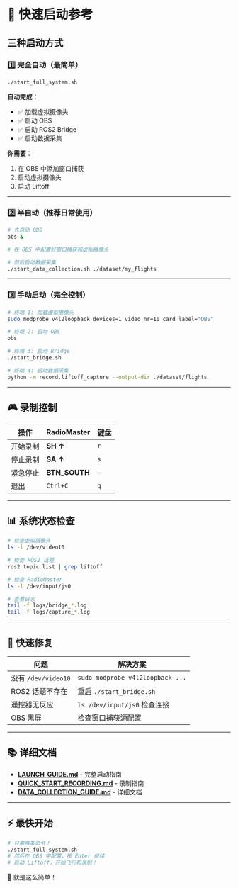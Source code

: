 # 🚀 快速启动参考

## 三种启动方式

### 1️⃣ 完全自动（最简单）

```bash
./start_full_system.sh
```

**自动完成**：
- ✅ 加载虚拟摄像头
- ✅ 启动 OBS
- ✅ 启动 ROS2 Bridge
- ✅ 启动数据采集

**你需要**：
1. 在 OBS 中添加窗口捕获
2. 启动虚拟摄像头
3. 启动 Liftoff

---

### 2️⃣ 半自动（推荐日常使用）

```bash
# 先启动 OBS
obs &

# 在 OBS 中配置好窗口捕获和虚拟摄像头

# 然后启动数据采集
./start_data_collection.sh ./dataset/my_flights
```

---

### 3️⃣ 手动启动（完全控制）

```bash
# 终端 1: 加载虚拟摄像头
sudo modprobe v4l2loopback devices=1 video_nr=10 card_label="OBS"

# 终端 2: 启动 OBS
obs

# 终端 3: 启动 Bridge
./start_bridge.sh

# 终端 4: 启动数据采集
python -m record.liftoff_capture --output-dir ./dataset/flights
```

---

## 🎮 录制控制

| 操作 | RadioMaster | 键盘 |
|------|------------|------|
| 开始录制 | **SH ↑** | `r` |
| 停止录制 | **SA ↑** | `s` |
| 紧急停止 | **BTN_SOUTH** | - |
| 退出 | `Ctrl+C` | `q` |

---

## 📊 系统状态检查

```bash
# 检查虚拟摄像头
ls -l /dev/video10

# 检查 ROS2 话题
ros2 topic list | grep liftoff

# 检查 RadioMaster
ls -l /dev/input/js0

# 查看日志
tail -f logs/bridge_*.log
tail -f logs/capture_*.log
```

---

## 🐛 快速修复

| 问题 | 解决方案 |
|------|---------|
| 没有 `/dev/video10` | `sudo modprobe v4l2loopback ...` |
| ROS2 话题不存在 | 重启 `./start_bridge.sh` |
| 遥控器无反应 | `ls /dev/input/js0` 检查连接 |
| OBS 黑屏 | 检查窗口捕获源配置 |

---

## 📚 详细文档

- **[LAUNCH_GUIDE.md](LAUNCH_GUIDE.md)** - 完整启动指南
- **[QUICK_START_RECORDING.md](QUICK_START_RECORDING.md)** - 录制指南
- **[DATA_COLLECTION_GUIDE.md](DATA_COLLECTION_GUIDE.md)** - 详细文档

---

## ⚡ 最快开始

```bash
# 只需两条命令！
./start_full_system.sh
# 然后在 OBS 中配置，按 Enter 继续
# 启动 Liftoff，开始飞行和录制！
```

🎉 就是这么简单！
